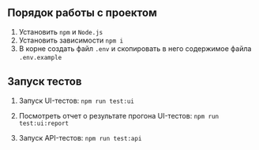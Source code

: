 ## Порядок работы с проектом

1. Установить `npm` и `Node.js`
2. Установить зависимости `npm i`
3. В корне создать файл `.env` и скопировать в него содержимое файла `.env.example`

## Запуск тестов

1. Запуск UI-тестов: `npm run test:ui`

2. Посмотреть отчет о результате прогона UI-тестов: `npm run test:ui:report`

3. Запуск API-тестов: `npm run test:api`
